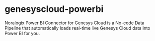 # genesyscloud-powerbi
Noralogix Power BI Connector for Genesys Cloud is a No-code Data Pipeline that automatically loads real-time live Genesys Cloud data into Power BI for you.
